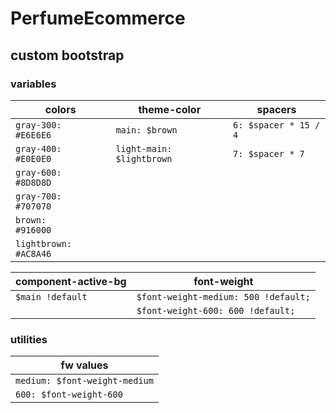 # PerfumeEcommerce

## custom bootstrap
### variables

| **colors** | **theme-color** | **spacers** |
| -------- | -------- | -------- |
| `gray-300:   #E6E6E6` | `main: $brown` | `6: $spacer * 15 / 4` |
| `gray-400:   #E0E0E0` | `light-main: $lightbrown` | `7: $spacer * 7` |
| `gray-600:   #8D8D8D` |      |      |
| `gray-700:   #707070` |      |      |
| `brown:      #916000` |      |      |
| `lightbrown: #AC8A46` |      |      |



| **component-active-bg** | **font-weight** |
| -------- | -------- |
| `$main !default`    | `$font-weight-medium: 500 !default;`     |
|     | `$font-weight-600: 600 !default;`     |


### utilities



| **fw values** |
| -------- |
| `medium: $font-weight-medium`     |
| `600: $font-weight-600`    |
